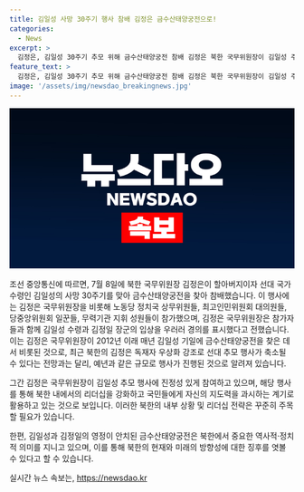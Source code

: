```yaml
---
title: 김일성 사망 30주기 행사 참배 김정은 금수산태양궁전으로!
categories:
  - News
excerpt: >
  김정은, 김일성 30주기 추모 위해 금수산태양궁전 참배 김정은 북한 국무위원장이 김일성 주석의 사망 30주기를 맞아 금수산태양궁전을 찾아 참배했다. 이에는 노동당 상무위원들, 대의원들, 일꾼들, 무력기관 지휘 성원들이 참가했으며, 김 위원장은 수령과 장군의 입상을 숭고한 경의를 표시했다. 최근 우상화 강조되는 가운데 예년과 동일한 규모의 추모행사가 진행되며, 북한의 추모 분위기가 이어지고 있음을 확인했다.
feature_text: >
  김정은, 김일성 30주기 추모 위해 금수산태양궁전 참배 김정은 북한 국무위원장이 김일성 주석의 사망 30주기를 맞아 금수산태양궁전을 찾아 참배했다. 이에는 노동당 상무위원들, 대의원들, 일꾼들, 무력기관 지휘 성원들이 참가했으며, 김 위원장은 수령과 장군의 입상을 숭고한 경의를 표시했다. 최근 우상화 강조되는 가운데 예년과 동일한 규모의 추모행사가 진행되며, 북한의 추모 분위기가 이어지고 있음을 확인했다.
image: '/assets/img/newsdao_breakingnews.jpg'
---
```


<p><img src="/assets/img/newsdao_breakingnews.jpg" alt="flaretime 속보" /></p>

<p>조선 중앙통신에 따르면, 7월 8일에 북한 국무위원장 김정은이 할아버지이자 선대 국가수령인 김일성의 사망 30주기를 맞아 금수산태양궁전을 찾아 참배했습니다. 이 행사에는 김정은 국무위원장을 비롯해 노동당 정치국 상무위원들, 최고인민위원회 대의원들, 당중앙위원회 일꾼들, 무력기관 지휘 성원들이 참가했으며, 김정은 국무위원장은 참가자들과 함께 김일성 수령과 김정일 장군의 입상을 우러러 경의를 표시했다고 전했습니다. 이는 김정은 국무위원장이 2012년 이래 매년 김일성 기일에 금수산태양궁전을 찾은 데서 비롯된 것으로, 최근 북한의 김정은 독재자 우상화 강조로 선대 추모 행사가 축소될 수 있다는 전망과는 달리, 예년과 같은 규모로 행사가 진행된 것으로 알려져 있습니다.</p>

<p>그간 김정은 국무위원장이 김일성 추모 행사에 진정성 있게 참여하고 있으며, 해당 행사를 통해 북한 내에서의 리더십을 강화하고 국민들에게 자신의 지도력을 과시하는 계기로 활용하고 있는 것으로 보입니다. 이러한 북한의 내부 상황 및 리더십 전략은 꾸준히 주목할 필요가 있습니다.</p>

<p>한편, 김일성과 김정일의 영정이 안치된 금수산태양궁전은 북한에서 중요한 역사적·정치적 의미를 지니고 있으며, 이를 통해 북한의 현재와 미래의 방향성에 대한 징후를 엿볼 수 있다고 할 수 있습니다.</p>
실시간 뉴스 속보는, <a href="https://newsdao.kr" rel="dofollow">https://newsdao.kr</a>


